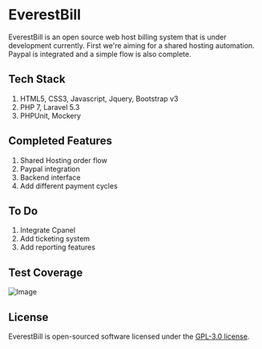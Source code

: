 # EverestBill


EverestBill is an open source web host billing system that is under development currently. First we're aiming for a shared hosting automation. Paypal is integrated and a simple flow is also complete.

## Tech Stack

1. HTML5, CSS3, Javascript, Jquery, Bootstrap v3
2. PHP 7, Laravel 5.3
3. PHPUnit, Mockery

## Completed Features

1. Shared Hosting order flow
2. Paypal integration
3. Backend interface
4. Add different payment cycles

## To Do

1. Integrate Cpanel
2. Add ticketing system
3. Add reporting features

## Test Coverage


![Image](https://github.com/sameernyaupane/everestbill/blob/master/coverage.png)

## License

EverestBill is open-sourced software licensed under the [GPL-3.0 license](https://opensource.org/licenses/GPL-3.0).
